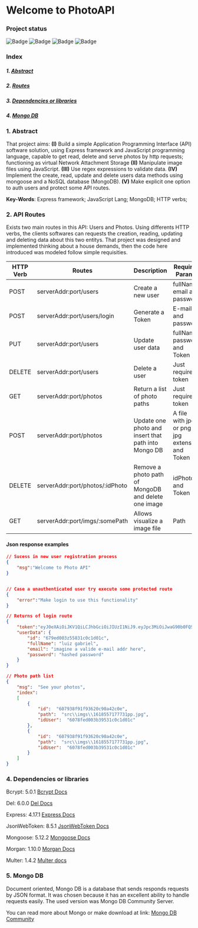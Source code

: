 
# Welcome to PhotoAPI

  

### Project status

  

![Badge](https://img.shields.io/static/v1?label=Framwork&message=Express&color=yellow&style=for-the-badge&logo=Express) ![Badge](https://img.shields.io/static/v1?label=Language&message=node.js&color=yellow&style=for-the-badge&logo=javascript) ![Badge](https://img.shields.io/static/v1?label=Project_Stage&message=completed&color=sucess&style=for-the-badge) ![Badge](https://img.shields.io/static/v1?label=Database&message=MONGO_DB&color=sucess&style=for-the-badge&logo=mongodb)

  

### Index

  

##### 1. [Abstract](#abstract)

##### 2. [Routes](#routes)

##### 3. [Dependencies or libraries](#dependencies)

##### 4. [Mongo DB](#database)

  

### 1. Abstract <a name="abstract"/>

  

That project aims: **(I)** Build a simple Application Programming Interface (API) software solution, using Express framework and JavaScript programming language, capable to get read, delete and serve photos by http requests; functioning as virtual Network Attachment Storage **(II)** Manipulate image files using JavaScript. **(III)** Use regex expressions to validate data. **(IV)** Implement the create, read, update and delete users data methods using mongoose and a NoSQL database (MongoDB). **(V)** Make explicit one option to auth users and protect some API routes.

**Key-Words**: Express framework; JavaScript Lang; MongoDB; HTTP verbs;

### 2. API Routes <a name="routes"/>

Exists two main routes in this API: Users and Photos. Using differents HTTP verbs, the clients softwares can requests the creation, reading, updating and deleting data about this two entitys. That project was designed and implemented thinking about a house demands, then the code here introduced was modeled follow simple requisities.

| HTTP Verb| Routes |  Description   | Required Params |
|    --    |   --   |        --      |      --         |
| POST     | serverAddr:port/users | Create a new user| fullName, email and password |
|    POST    |   serverAddr:port/users/login   |        Generate a Token      |      E-mail and password         |
|    PUT    |   serverAddr:port/users   |        Update user data      |      fullName, password and Token         |
|    DELETE    |   serverAddr:port/users   |        Delete a user      |      Just require token         |
|    GET    |   serverAddr:port/photos   |        Return a list of photo paths      |      Just require token         |
|    POST    |   serverAddr:port/photos   |        Update one photo and insert that path into Mongo DB      |      A file with jpeg or png or jpg extension and Token  |
|    DELETE    |   serverAddr:port/photos/:idPhoto   |        Remove a photo path of MongoDB and delete one image      |    idPhoto and Token         |
|    GET    |   serverAddr:port/imgs/:somePath   |        Allows visualize a image file      |      Path         |


#### Json response examples

```json
// Sucess in new user registration process
{
    "msg":"Welcome to Photo API"
}


// Case a unauthenticated user try execute some protected route
{
	"error":"Make login to use this functionality"
}

// Returns of login route
{
	"token":"eyJ0eXAiOiJKV1QiLCJhbGciOiJIUzI1NiJ9.eyJpc3MiOiJwaG90b0FQSSIsImlhdCI6MTYxODU1NjkyNCwiZXhwIjoxNjUwMDkyOTI0LCJhdWQiOiIiLCJzdWIiOiIifQ.lSM2_7fVKi7tLrBxLYGgkxuNfbuWoqUbhJPqdB0Bcs8",
	"userData": {
		"id": "679ed003z55831c0c1d01c",
		"fullName": "luiz gabriel",
		"email": "imagine a valide e-mail addr here",
		"password": "hashed password"
	}
}

// Photo path list
{
	"msg":  "See your photos",
	"index":
	[
		{
			"id":  "607938f91f93620c90a42c0e",
			"path":  "src\\imgs\\1618557177731pp.jpg",
			"idUser":  "6078fed003b39531c0c1d01c"
		},
		{
			"id":  "607938f91f93620c90a42c0e",
			"path":  "src\\imgs\\1618557177731pp.jpg",
			"idUser":  "6078fed003b39531c0c1d01c"
		}
	]
}
```

### 4. Dependencies or libraries <a name="Dependencies"/>

Bcrypt: 5.0.1 [Bcrypt Docs](https://www.npmjs.com/package/bcrypt)

Del: 6.0.0 [Del Docs](https://www.npmjs.com/package/del)

Express: 4.17.1 [Express Docs](https://www.npmjs.com/package/express)

JsonWebToken: 8.5.1 [JsonWebToken Docs](https://www.npmjs.com/package/jsonwebtoken)

Mongoose: 5.12.2 [Mongoose Docs](https://www.npmjs.com/package/mongoose)

Morgan: 1.10.0 [Morgan Docs](https://www.npmjs.com/package/morgan)

Multer: 1.4.2 [Multer docs](https://www.npmjs.com/package/multer)
  

### 5. Mongo DB <a name="database"/>

Document oriented, Mongo DB is a database that sends responds requests by JSON format. It was chosen because it has an excellent ability to handle requests easily. The used version was Mongo DB Community Server.

You can read more about Mongo or make download at link: [Mongo DB Community](https://www.mongodb.com/try/download/community)

  
  
  
  
  

#